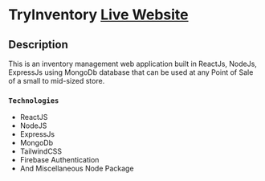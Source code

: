 # TryInventory [Live Website](https://tryinventory-4d242.web.app/)

## Description

This is an inventory management web application built in ReactJs, NodeJs, ExpressJs using MongoDb database that can be used at any Point of Sale of a small to mid-sized store.

### `Technologies`
* ReactJS
* NodeJS
* ExpressJs
* MongoDb
* TailwindCSS
* Firebase Authentication
* And Miscellaneous Node Package


